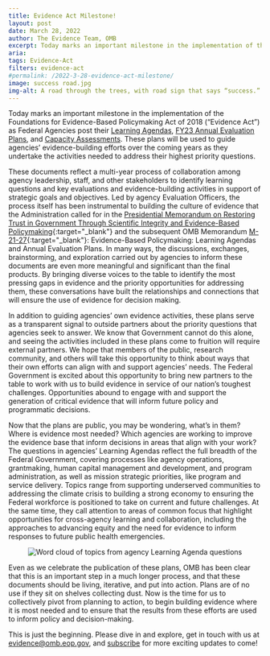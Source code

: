 ```yaml
---
title: Evidence Act Milestone!
layout: post
date: March 28, 2022
author: The Evidence Team, OMB
excerpt: Today marks an important milestone in the implementation of the Foundations for Evidence-Based Policymaking Act of 2018 (“Evidence Act”) as Federal Agencies post their Learning Agendas, FY23 Annual Evaluation Plans, and Capacity Assessments. 
aria: 
tags: Evidence-Act
filters: evidence-act
#permalink: /2022-3-28-evidence-act-milestone/
image: success road.jpg
img-alt: A road through the trees, with road sign that says “success.”
---
```


Today marks an important milestone in the implementation of the Foundations for Evidence-Based Policymaking Act of 2018 (“Evidence Act”) as Federal Agencies post their [Learning Agendas]({{site.baseurl}}/evidence-plans/learning-agenda/), [FY23 Annual Evaluation Plans]({{site.baseurl}}/evidence-plans/annual-evaluation-plan/), and [Capacity Assessments]({{site.baseurl}}/evidence-plans/capacity-assessments/).  These plans will be used to guide agencies’ evidence-building efforts over the coming years as they undertake the activities needed to address their highest priority questions.  

These documents reflect a multi-year process of collaboration among agency leadership, staff, and other stakeholders to identify learning questions and key evaluations and evidence-building activities in support of strategic goals and objectives. Led by agency Evaluation Officers, the process itself has been instrumental to building the culture of evidence that the Administration called for in the [Presidential Memorandum on Restoring Trust in Government Through Scientific Integrity and Evidence-Based Policymaking](https://www.whitehouse.gov/briefing-room/presidential-actions/2021/01/27/memorandum-on-restoring-trust-in-government-through-scientific-integrity-and-evidence-based-policymaking/){:target="_blank"} and the subsequent OMB Memorandum [M-21-27](https://www.whitehouse.gov/wp-content/uploads/2021/06/M-21-27.pdf){:target="_blank"}: Evidence-Based Policymaking: Learning Agendas and Annual Evaluation Plans. In many ways, the discussions, exchanges, brainstorming, and exploration carried out by agencies to inform these documents are even more meaningful and significant than the final products. By bringing diverse voices to the table to identify the most pressing gaps in evidence and the priority opportunities for addressing them, these conversations have built the relationships and connections that will ensure the use of evidence for decision making. 

In addition to guiding agencies’ own evidence activities, these plans serve as a transparent signal to outside partners about the priority questions that agencies seek to answer. We know that Government cannot do this alone, and seeing the activities included in these plans come to fruition will require external partners. We hope that members of the public, research community, and others will take this opportunity to think about ways that their own efforts can align with and support agencies’ needs. The Federal Government is excited about this opportunity to bring new partners to the table to work with us to build evidence in service of our nation’s toughest challenges. Opportunities abound to engage with and support the generation of critical evidence that will inform future policy and programmatic decisions. 

Now that the plans are public, you may be wondering, what’s in them? Where is evidence most needed? Which agencies are working to improve the evidence base that inform decisions in areas that align with your work? The questions in agencies’ Learning Agendas reflect the full breadth of the Federal Government, covering processes like agency operations, grantmaking, human capital management and development, and program administration, as well as mission strategic priorities, like program and service delivery. Topics range from supporting underserved communities to addressing the climate crisis to building a strong economy to ensuring the Federal workforce is positioned to take on current and future challenges. At the same time, they call attention to areas of common focus that highlight opportunities for cross-agency learning and collaboration, including the approaches to advancing equity and the need for evidence to inform responses to future public health emergencies.

<center><img src="{{site.baseurl}}/assets/images/blog/LearningAgenda WordCloud v2.jpeg" alt="Word cloud of topics from agency Learning Agenda questions"></center>

Even as we celebrate the publication of these plans, OMB has been clear that this is an important step in a much longer process, and that these documents should be living, iterative, and put into action. Plans are of no use if they sit on shelves collecting dust. Now is the time for us to collectively pivot from planning to action, to begin building evidence where it is most needed and to ensure that the results from these efforts are used to inform policy and decision-making. 

This is just the beginning.  Please dive in and explore, get in touch with us at [evidence@omb.eop.gov](mailto:evidence@omb.eop.gov), and <a href="https://public.govdelivery.com/accounts/USGSA/subscriber/new?topic_id=USGSA_1068" target="_blank">subscribe</a> for more exciting updates to come!
